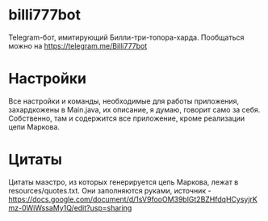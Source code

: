 # billi777bot
Telegram-бот, имитирующий Билли-три-топора-харда. Пообщаться можно на https://telegram.me/Billi777bot
# Настройки
Все настройки и команды, необходимые для работы приложения, захардкожены в Main.java, их описание, я думаю, говорит само за себя. Собственно, там и содержится все приложение, кроме реализации цепи Маркова.
# Цитаты
Цитаты маэстро, из которых генерируется цепь Маркова, лежат в resources/quotes.txt. Они заполняются руками, источник - https://docs.google.com/document/d/1sV9fooOM39blGt2BZHfdqHCysyjrKmz-0WiWssaMy1Q/edit?usp=sharing
